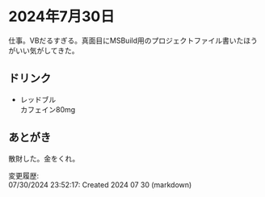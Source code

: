# 2024年7月30日

仕事。VBだるすぎる。真面目にMSBuild用のプロジェクトファイル書いたほうがいい気がしてきた。

## ドリンク

- レッドブル  
カフェイン80mg

## あとがき

散財した。金をくれ。

変更履歴:  
07/30/2024 23:52:17: Created 2024 07 30 (markdown)  

